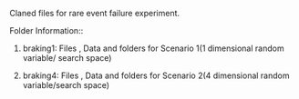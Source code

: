 Claned files for rare event failure experiment.

Folder Information:: 

1. braking1: Files , Data and folders for Scenario 1(1 dimensional random variable/ search space)

2. braking4: Files , Data and folders for Scenario 2(4 dimensional random variable/search space)

